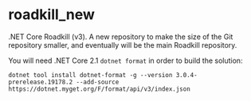 # roadkill_new
.NET Core Roadkill (v3). A new repository to make the size of the Git repository smaller, and eventually will be the main Roadkill repository.

You will need .NET Core 2.1 `dotnet format` in order to build the solution:

```
dotnet tool install dotnet-format -g --version 3.0.4-prerelease.19178.2 --add-source https://dotnet.myget.org/F/format/api/v3/index.json
```
